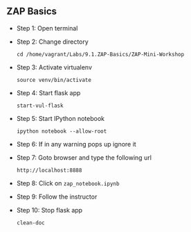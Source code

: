 ## ZAP Basics
* Step 1: Open terminal
* Step 2: Change directory

	 `cd /home/vagrant/Labs/9.1.ZAP-Basics/ZAP-Mini-Workshop`
	 
* Step 3: Activate virtualenv

	`source venv/bin/activate`

* Step 4: Start flask app

	`start-vul-flask`	
	
* Step 5: Start IPython notebook

	`ipython notebook --allow-root`	  
	
* Step 6: If in any warning pops up ignore it
	
* Step 7: Goto browser and type the following url

	`http://localhost:8888`
	
* Step 8: Click on `zap_notebook.ipynb`

* Step 9: Follow the instructor

* Step 10: Stop flask app

	`clean-doc`

	